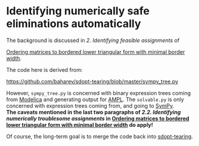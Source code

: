 # Identifying numerically safe eliminations automatically

The background is discussed in *2. Identifying feasible assignments* of

[Ordering matrices to bordered lower triangular form with minimal border width](http://reliablecomputing.eu/baharev_tearing_exact_algorithm.pdf).

The code here is derived from:

https://github.com/baharev/sdopt-tearing/blob/master/sympy_tree.py

However, `sympy_tree.py` is concerned with binary expression trees coming 
from [Modelica](https://en.wikipedia.org/wiki/Modelica#Examples) and 
generating output for 
[AMPL](https://en.wikipedia.org/wiki/AMPL#A_sample_model).
The `solvable.py` is only concerned with expression trees coming from, and 
going to [SymPy](http://docs.sympy.org/latest/tutorial/manipulation.html).  
**The caveats mentioned in the last two paragraphs of 
*2.2. Identifying numerically troublesome assignments* in 
[Ordering matrices to bordered lower triangular form with minimal border width](http://reliablecomputing.eu/baharev_tearing_exact_algorithm.pdf) 
do apply!**

Of course, the long-term goal is to merge the code back into 
[sdopt-tearing](https://github.com/baharev/sdopt-tearing).
